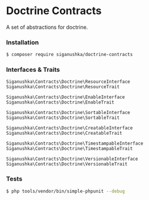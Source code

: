 # Doctrine Contracts

A set of abstractions for doctrine.

### Installation

```bash
$ composer require siganushka/doctrine-contracts
```

### Interfaces & Traits

```
Siganushka\Contracts\Doctrine\ResourceInterface
Siganushka\Contracts\Doctrine\ResourceTrait

Siganushka\Contracts\Doctrine\EnableInterface
Siganushka\Contracts\Doctrine\EnableTrait

Siganushka\Contracts\Doctrine\SortableInterface
Siganushka\Contracts\Doctrine\SortableTrait

Siganushka\Contracts\Doctrine\CreatableInterface
Siganushka\Contracts\Doctrine\CreatableTrait

Siganushka\Contracts\Doctrine\TimestampableInterface
Siganushka\Contracts\Doctrine\TimestampableTrait

Siganushka\Contracts\Doctrine\VersionableInterface
Siganushka\Contracts\Doctrine\VersionableTrait
```

### Tests

```bash
$ php tools/vendor/bin/simple-phpunit --debug
```
